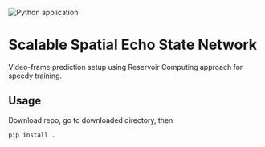![Python application](https://github.com/jfelding/esn_dev.workflows/Python%20application/badge.svg)

# Scalable Spatial Echo State Network

Video-frame prediction setup using Reservoir Computing approach for speedy training.

## Usage

Download repo, go to downloaded directory, then
```
pip install .
```

